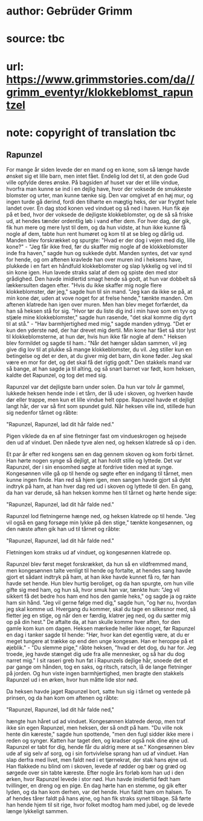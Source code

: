 # author: Gebrüder Grimm
# source: tbc
# url: https://www.grimmstories.com/da//grimm_eventyr/klokkeblomst_rapuntzel
# note: copyright of translation tbc

## Rapunzel 

For mange år siden levede der en mand og en kone, som så længe havde
ønsket sig et lille barn, men intet fået. Endelig lod det til, at den
gode Gud ville opfylde deres ønske. På bagsiden af huset var der et
lille vindue, hvorfra man kunne se ind i en dejlig have, hvor der
voksede de smukkeste blomster og urter, man kunne tænke sig. Den var
omgivet af en høj mur, og ingen turde gå derind, fordi den tilhørte en
mægtig heks, der var frygtet hele landet over. En dag stod konen ved
vinduet og så ned i haven. Hun fik øje på et bed, hvor der voksede de
dejligste klokkeblomster, og de så så friske ud, at hendes tænder
ordentlig løb i vand efter dem. For hver dag, der gik, fik hun mere og
mere lyst til dem, og da hun vidste, at hun ikke kunne få nogle af dem,
tabte hun rent humøret og kom til at se bleg og dårlig ud. Manden blev
forskrækket og spurgte: "Hvad er der dog i vejen med dig, lille
kone?" - "Jeg får ikke fred, før du skaffer mig nogle af de
klokkeblomster inde fra haven," sagde hun og sukkede dybt. Manden
syntes, det var synd for hende, og om aftenen kravlede han over muren
ind i heksens have, plukkede i en fart en håndfuld klokkeblomster og
slap lykkelig og vel ind til sin kone igen. Hun lavede straks salat af
dem og spiste den med stor grådighed. Den havde imidlertid smagt hende
så godt, at hun var dobbelt så lækkersulten dagen efter. "Hvis du ikke
skaffer mig nogle flere klokkeblomster, dør jeg," sagde hun til sin
mand. "Jeg kan da ikke se på, at min kone dør, uden at vove noget for
at frelse hende," tænkte manden. Om aftenen klatrede han igen over
muren. Men han blev meget forfærdet, da han så heksen stå for sig.
"Hvor tør du liste dig ind i min have som en tyv og stjæle mine
klokkeblomster," sagde hun rasende, "det skal komme dig dyrt til at
stå." - "Hav barmhjertighed med mig," sagde manden ydmyg. "Det er
kun den yderste nød, der har drevet mig dertil. Min kone har fået så
stor lyst til klokkeblomsterne, at hun dør, hvis hun ikke får nogle af
dem." Heksen blev formildet og sagde til ham.: "Når det hænger sådan
sammen, vil jeg give dig lov til at plukke så mange klokkeblomster, du
vil. Jeg stiller kun en betingelse og det er den, at du giver mig det
barn, din kone føder. Jeg skal være en mor for det, og det skal få det
rigtig godt." Den stakkels mand var så bange, at han sagde ja til
alting, og så snart barnet var født, kom heksen, kaldte det Rapunzel, og
tog det med sig.

Rapunzel var det dejligste barn under solen. Da hun var tolv år gammel,
lukkede heksen hende inde i et tårn, der lå ude i skoven, og hverken
havde dør eller trappe, men kun et lille vindue helt oppe. Rapunzel
havde et dejligt langt hår, der var så fint som spundet guld. Når heksen
ville ind, stillede hun sig nedenfor tårnet og råbte:

"Rapunzel, Rapunzel,
lad dit hår falde ned."

Pigen viklede da en af sine fletninger fast om vindueskrogen og hejsede
den ud af vinduet. Den nåede tyve alen ned, og heksen klatrede så op i
den.

Et par år efter red kongens søn en dag gennem skoven og kom forbi
tårnet. Han hørte nogen synge så dejligt, at han holdt stille og
lyttede. Det var Rapunzel, der i sin ensomhed søgte at fordrive tiden
med at synge. Kongesønnen ville gå op til hende og søgte efter en
indgang til tårnet, men kunne ingen finde. Han red så hjem igen, men
sangen havde gjort så dybt indtryk på ham, at han hver dag red ud i
skoven og lyttede til den. En gang, da han var derude, så han heksen
komme hen til tårnet og hørte hende sige:

"Rapunzel, Rapunzel,
lad dit hår falde ned."

Rapunzel lod fletningerne hænge ned, og heksen klatrede op til hende.
"Jeg vil også en gang forsøge min lykke på den stige," tænkte
kongesønnen, og den næste aften gik han ud til tårnet og råbte:

"Rapunzel, Rapunzel,
lad dit hår falde ned."

Fletningen kom straks ud af vinduet, og kongesønnen klatrede op.

Rapunzel blev først meget forskrækket, da hun så en vildfremmed mand,
men kongesønnen talte venligt til hende og fortalte, at hendes sang
havde gjort et sådant indtryk på ham, at han ikke havde kunnet få ro,
før han havde set hende. Hun blev hurtig beroliget, og da han spurgte,
om hun ville gifte sig med ham, og hun så, hvor smuk han var, tænkte
hun: "Jeg vil sikkert få det bedre hos ham end hos den gamle heks," og
sagde ja og rakte ham sin hånd. "Jeg vil gerne følge med dig," sagde
hun, "og hør nu, hvordan jeg skal komme ud. Hvergang du kommer, skal du
tage en silkesnor med, så fletter jeg en stige, og når den er færdig,
klatrer jeg ned, og du sætter mig op på din hest." De aftalte da, at
han skulle komme hver aften, for den gamle kom kun om dagen. Heksen
mærkede heller ikke noget, før Rapunzel en dag i tanker sagde til hende:
"Hør, hvor kan det egentlig være, at du er meget tungere at trække op
end den unge kongesøn. Han er heroppe på et øjeblik." - "Du slemme
pige," råbte heksen, "hvad er det dog, du har for. Jeg troede, jeg
havde stænget dig ude fra alle mennesker, og så har du dog narret mig."
I sit raseri greb hun fat i Rapunzels dejlige hår, snoede det et par
gange om hånden, tog en saks, og ritsch, ratsch, lå de lange fletninger
på jorden. Og hun viste ingen barmhjertighed, men bragte den stakkels
Rapunzel ud i en ørken, hvor hun måtte lide stor nød.

Da heksen havde jaget Rapunzel bort, satte hun sig i tårnet og ventede
på prinsen, og da han kom om aftenen og råbte:

"Rapunzel, Rapunzel,
lad dit hår falde ned,"

hængte hun håret ud ad vinduet. Kongesønnen klatrede derop, men traf
ikke sin egen Rapunzel, men heksen, der så ondt på ham. "Du ville nok
hente din kæreste," sagde hun spottende, "men den fugl sidder ikke
mere i reden og synger. Katten har taget den, og kradser også nok dine
øjne ud. Rapunzel er tabt for dig, hende får du aldrig mere at se."
Kongesønnen blev ude af sig selv af sorg, og i sin fortvivlelse sprang
han ud af vinduet. Han slap derfra med livet, men faldt ned i et
tjørnekrat, der stak hans øjne ud. Han flakkede nu blind om i skoven,
levede af rødder og bær og græd og sørgede over sin tabte kæreste. Efter
nogle års forløb kom han ud i den ørken, hvor Rapunzel levede i stor
nød. Hun havde imidlertid født ham tvillinger, en dreng og en pige. En
dag hørte han en stemme, og gik efter lyden, og da han kom derhen, var
det hende. Hun faldt ham om halsen. To af hendes tårer faldt på hans
øjne, og han fik straks synet tilbage. Så førte han hende hjem til sit
rige, hvor folket modtog ham med jubel, og de levede længe lykkeligt
sammen.
